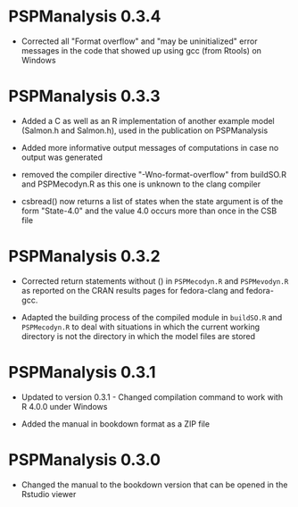# PSPManalysis 0.3.4

* Corrected all "Format overflow" and "may be uninitialized" error messages in the code that showed up using gcc (from Rtools) on Windows

# PSPManalysis 0.3.3

* Added a C as well as an R implementation of another example model (Salmon.h and Salmon.h), used in the publication on PSPManalysis

* Added more informative output messages of computations in case no output was generated

* removed the compiler directive "-Wno-format-overflow" from buildSO.R and PSPMecodyn.R as this one is unknown to the clang compiler

* csbread() now returns a list of states when the state argument is of the form "State-4.0" and the value 4.0 occurs more than once in the CSB file

# PSPManalysis 0.3.2

* Corrected return statements without () in `PSPMecodyn.R` and `PSPMevodyn.R` as reported on the CRAN results pages for fedora-clang and fedora-gcc.

* Adapted the building process of the compiled module in `buildSO.R` and `PSPMecodyn.R` to deal with situations in which the current working directory is not the directory in which the model files are stored	

# PSPManalysis 0.3.1

* Updated to version 0.3.1 - Changed compilation command to work with R 4.0.0 under Windows

* Added the manual in bookdown format as a ZIP file 

# PSPManalysis 0.3.0

* Changed the manual to the bookdown version that can be opened in the Rstudio viewer	






